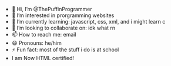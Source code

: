- 👋 Hi, I’m @ThePuffinProgrammer
- 👀 I’m interested in prorgramming websites 
- 🌱 I’m currently learning: javascript, css, xml, and i might learn c 
- 💞️ I’m looking to collaborate on: idk what rn
- 📫 How to reach me: email
- 😄 Pronouns: he/him
- ⚡ Fun fact: most of the stuff i do is at school
- I am Now HTML certified!

<!---
ThePuffinProgrammer/ThePuffinProgrammer is a ✨ special ✨ repository because its `README.md` (this file) appears on your GitHub profile.
You can click the Preview link to take a look at your changes.
--->
